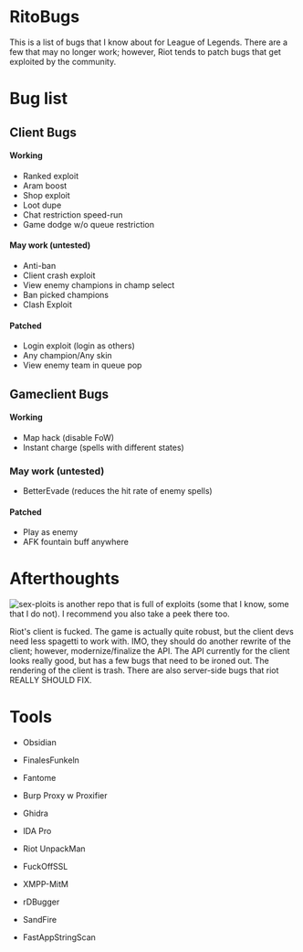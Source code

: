 # RitoBugs
This is a list of bugs that I know about for League of Legends.  There are a few that may no longer work; however, Riot tends to patch bugs that get exploited by the community. 

# Bug list
## Client Bugs
#### Working
- Ranked exploit
- Aram boost
- Shop exploit
- Loot dupe
- Chat restriction speed-run
- Game dodge w/o queue restriction

#### May work (untested)
- Anti-ban
- Client crash exploit
- View enemy champions in champ select
- Ban picked champions
- Clash Exploit

#### Patched
- Login exploit (login as others)
- Any champion/Any skin
- View enemy team in queue pop

## Gameclient Bugs
#### Working
- Map hack (disable FoW)
- Instant charge (spells with different states)

### May work (untested)
- BetterEvade (reduces the hit rate of enemy spells)

#### Patched
- Play as enemy
- AFK fountain buff anywhere

# Afterthoughts
![sex-ploits](https://github.com/vperpl/sex-ploits) is another repo that is full of exploits (some that I know, some that I do not). I recommend you also take a peek there too.

Riot's client is fucked. The game is actually quite robust, but the client devs need less spagetti to work with. IMO, they should do another rewrite of the client; however, modernize/finalize the API. The API currently for the client looks really good, but has a few bugs that need to be ironed out. The rendering of the client is trash. There are also server-side bugs that riot REALLY SHOULD FIX.

# Tools
- Obsidian
- FinalesFunkeln
- Fantome
- Burp Proxy w Proxifier
- Ghidra
- IDA Pro

- Riot UnpackMan
- FuckOffSSL
- XMPP-MitM
- rDBugger
- SandFire
- FastAppStringScan
